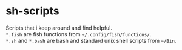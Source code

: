# sh-scripts
Scripts that i keep around and find helpful. \
`*.fish` are fish functions from `~/.config/fish/functions/`. \
`*.sh` and `*.bash` are bash and standard unix shell scripts from `~/Bin`. 
